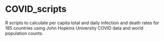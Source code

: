 # COVID_scripts
R scripts to calculate per capita total and daily infection and death rates for 185 countries using John Hopkins University COVID data and world population counts.
